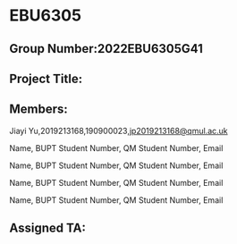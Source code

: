# EBU6305

## Group Number:2022EBU6305G41

## Project Title:

## Members:

Jiayi Yu,2019213168,190900023,jp2019213168@qmul.ac.uk

Name, BUPT Student Number, QM Student Number, Email

Name, BUPT Student Number, QM Student Number, Email

Name, BUPT Student Number, QM Student Number, Email

Name, BUPT Student Number, QM Student Number, Email

## Assigned TA:
